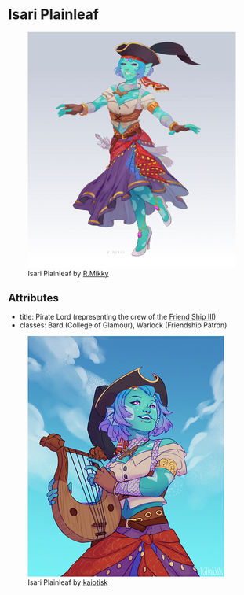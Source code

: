 # Isari Plainleaf

<figure>
  <img src="isari-r-mikky.png" alt="Drawing of a feminine person with blue skin wearing Romani-inspired clothing and a black tricorner pirate hat." />
  <figcaption>Isari Plainleaf by <a href="https://linktr.ee/R.Mikky">R.Mikky</a></figcaption>
</figure>

## Attributes

- title: Pirate Lord (representing the crew of the [Friend Ship III](../fleet/friend-ship.md))
- classes: Bard (College of Glamour), Warlock (Friendship Patron)

<figure>
  <img src="isari-kaiotisk.png" alt="Drawing of a feminine person with blue skin wearing Romani-inspired clothing and a black tricorner pirate hat." />
  <figcaption>Isari Plainleaf by <a href="https://kaiotisk.tumblr.com">kaiotisk</a></figcaption>
</figure>
